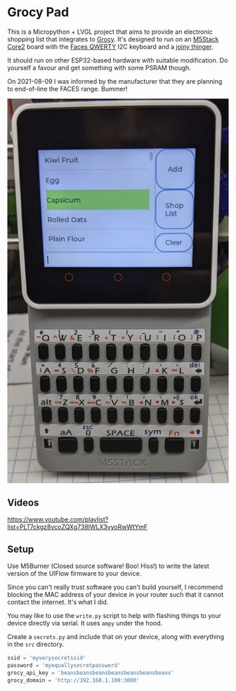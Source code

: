 # Grocy Pad

This is a Micropython + LVGL project that aims to provide an electronic shopping list that integrates to
[Grocy](https://github.com/grocy/grocy). It's designed to run on an [M5Stack Core2](https://www.aliexpress.com/item/1005001664431732.html) board with the [Faces QWERTY](https://www.aliexpress.com/item/4001317282096.html) I2C keyboard and a [joiny thinger](https://www.aliexpress.com/item/4000370323525.html).

It should run on other ESP32-based hardware with suitable modification. Do yourself a favour and get something with some PSRAM though.

On 2021-08-09 I was informed by the manufacturer that they are planning to end-of-line the FACES range. Bummer!


![Demonstration of grocy pad running on hardware](img/grocy_pad_image.png "Grocy pad demo")

## Videos

https://www.youtube.com/playlist?list=PLT7ckgz8vcoZQXg738lWLX3vyoRwWtYmF

## Setup

Use M5Burner (Closed source software! Boo! Hiss!) to write the latest version of the UIFlow firmware to your device.

Since you can't really trust software you can't build yourself, I recommend blocking the MAC address of your device in your router such that it cannot contact the internet. It's what I did.

You may like to use the `write.py` script to help with flashing things to your device directly via serial. It uses `ampy` under the hood.

Create a `secrets.py` and include that on your device, along with everything in the `src` directory.

```python
ssid = 'myverysecretssid'
password = 'myequallysecretpassword'
grocy_api_key = 'beansbeansbeansbeansbeansbeansbeans'
grocy_domain = 'http://192.168.1.100:3000'
```
